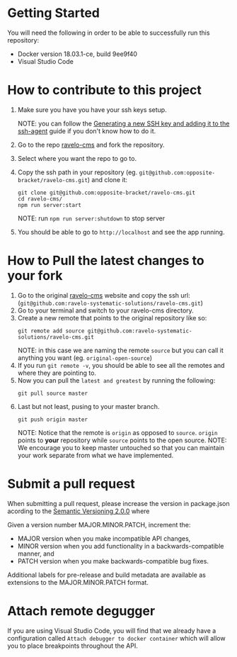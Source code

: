# Getting Started

You will need the following in order to be able to successfully run this repository:

* Docker version 18.03.1-ce, build 9ee9f40
* Visual Studio Code

# How to contribute to this project

1. Make sure you have you have your ssh keys setup.

    NOTE: you can follow the [Generating a new SSH key and adding it to the ssh-agent](https://help.github.com/articles/generating-a-new-ssh-key-and-adding-it-to-the-ssh-agent/) guide if you don't know how to do it.
1. Go to the repo [ravelo-cms](https://github.com/ravelo-systematic-solutions/ravelo-cms) and fork the repository.
1. Select where you want the repo to go to.
1. Copy the ssh path in your repository (eg. `git@github.com:opposite-bracket/ravelo-cms.git`) and clone it:
    ```
    git clone git@github.com:opposite-bracket/ravelo-cms.git
    cd ravelo-cms/
    npm run server:start
    ```
    NOTE: run `npm run server:shutdown` to stop server
5. You should be able to go to `http://localhost` and see the app running.

# How to Pull the latest changes to your fork

1. Go to the original [ravelo-cms](https://github.com/ravelo-systematic-solutions/ravelo-cms) website and copy the ssh url: (`git@github.com:ravelo-systematic-solutions/ravelo-cms.git`)
1. Go to your terminal and switch to your ravelo-cms directory.
1. Create a new remote that points to the original repository like so:
    ```
    git remote add source git@github.com:ravelo-systematic-solutions/ravelo-cms.git
    ```
    NOTE: in this case we are naming the remote `source` but you can call it anything you want (eg. `original-open-source`)
4. If you run `git remote -v`, you should be able to see all the remotes and where they are pointing to.
1. Now you can pull the `latest and greatest` by running the following:
    ```
    git pull source master
    ```
1. Last but not least, pusing to your master branch.
    ```
    git push origin master
    ```
    NOTE: Notice that the remote is `origin` as opposed to `source`. `origin` points to **your** repository while `source` points to the open source.
    NOTE: We encourage you to keep master untouched so that you can maintain your work separate from what we have implemented.

# Submit a pull request

When submitting a pull request, please increase the version in package.json acording to the [Semantic Versioning 2.0.0](https://semver.org/) where

Given a version number MAJOR.MINOR.PATCH, increment the:

* MAJOR version when you make incompatible API changes,
* MINOR version when you add functionality in a backwards-compatible manner, and
* PATCH version when you make backwards-compatible bug fixes.

Additional labels for pre-release and build metadata are available as extensions to the MAJOR.MINOR.PATCH format.

# Attach remote degugger

If you are using Visual Studio Code, you will find that we already have a configuration called `Attach debugger to docker container` which will allow you to place breakpoints throughout the API.
